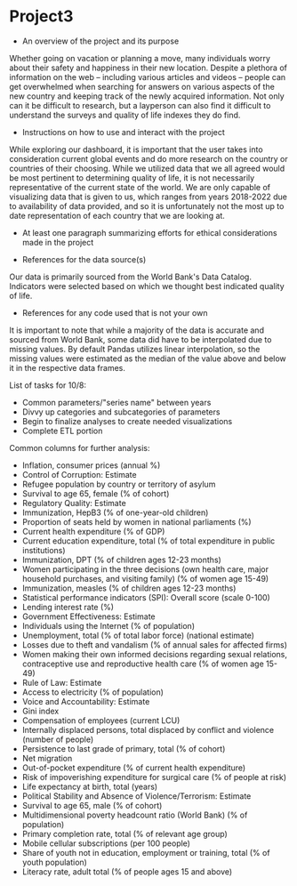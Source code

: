 # Project3
- An overview of the project and its purpose

Whether going on vacation or planning a move, many individuals worry about their safety and happiness in their new location. Despite a plethora of information on the web – including various articles and videos – people can get overwhelmed when searching for answers on various aspects of the new country and keeping track of the newly acquired information. Not only can it be difficult to research, but a layperson can also find it difficult to understand the surveys and quality of life indexes they do find.

- Instructions on how to use and interact with the project

While exploring our dashboard, it is important that the user takes into consideration current global events and do more research on the country or countries of their choosing. While we utilized data that we all agreed would be most pertinent to determining quality of life, it is not necessarily representative of the current state of the world. We are only capable of visualizing data that is given to us, which ranges from years 2018-2022 due to availability of data provided, and so it is unfortunately not the most up to date representation of each country that we are looking at.

- At least one paragraph summarizing efforts for ethical considerations made in the project

- References for the data source(s)
  
Our data is primarily sourced from the World Bank's Data Catalog. Indicators were selected based on which we thought best indicated quality of life.

- References for any code used that is not your own

It is important to note that while a majority of the data is accurate and sourced from World Bank, some data did have to be interpolated due to missing values. By default Pandas utilizes linear interpolation, so the missing values were estimated as the median of the value above and below it in the respective data frames.

List of tasks for 10/8:
- Common parameters/"series name" between years
- Divvy up categories and subcategories of parameters
- Begin to finalize analyses to create needed visualizations
- Complete ETL portion

Common columns for further analysis:
- Inflation, consumer prices (annual %)
- Control of Corruption: Estimate
- Refugee population by country or territory of asylum
- Survival to age 65, female (% of cohort)
- Regulatory Quality: Estimate
- Immunization, HepB3 (% of one-year-old children)
- Proportion of seats held by women in national parliaments (%)
- Current health expenditure (% of GDP)
- Current education expenditure, total (% of total expenditure in public institutions)
- Immunization, DPT (% of children ages 12-23 months)
- Women participating in the three decisions (own health care, major household purchases, and visiting family) (% of women age 15-49)
- Immunization, measles (% of children ages 12-23 months)
- Statistical performance indicators (SPI): Overall score (scale 0-100)
- Lending interest rate (%)
- Government Effectiveness: Estimate
- Individuals using the Internet (% of population)
- Unemployment, total (% of total labor force) (national estimate)
- Losses due to theft and vandalism (% of annual sales for affected firms)
- Women making their own informed decisions regarding sexual relations, contraceptive use and reproductive health care (% of women age 15-49)
- Rule of Law: Estimate
- Access to electricity (% of population)
- Voice and Accountability: Estimate
- Gini index
- Compensation of employees (current LCU)
- Internally displaced persons, total displaced by conflict and violence (number of people)
- Persistence to last grade of primary, total (% of cohort)
- Net migration
- Out-of-pocket expenditure (% of current health expenditure)
- Risk of impoverishing expenditure for surgical care (% of people at risk)
- Life expectancy at birth, total (years)
- Political Stability and Absence of Violence/Terrorism: Estimate
- Survival to age 65, male (% of cohort)
- Multidimensional poverty headcount ratio (World Bank) (% of population)
- Primary completion rate, total (% of relevant age group)
- Mobile cellular subscriptions (per 100 people)
- Share of youth not in education, employment or training, total (% of youth population)
- Literacy rate, adult total (% of people ages 15 and above)
